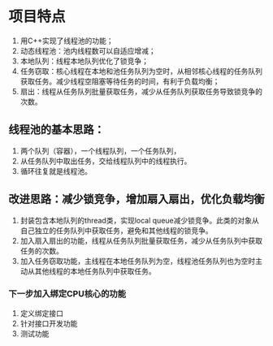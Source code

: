 # 项目特点
1. 用C++实现了线程池的功能；
2. 动态线程池：池内线程数可以自适应增减；
3. 本地队列：线程本地队列优化了锁竞争；
4. 任务窃取：核心线程在本地和池任务队列为空时，从相邻核心线程的任务队列获取任务。减少线程空阻塞等待任务的时间，有利于负载均衡；
5. 扇出：线程从任务队列批量获取任务，减少从任务队列获取任务导致锁竞争的次数。


## 线程池的基本思路：
1. 两个队列（容器），一个线程队列，一个任务队列，
2. 从任务队列中取出任务，交给线程队列中的线程执行。
3. 循环往复就是线程池。

## 改进思路：减少锁竞争，增加扇入扇出，优化负载均衡
1. 封装包含本地队列的thread类，实现local queue减少锁竞争。此类的对象从自己独立的任务队列中获取任务，避免和其他线程的锁竞争。
2. 加入扇入扇出的功能，线程从任务队列批量获取任务，减少从任务队列中获取任务的次数。
3. 加入任务窃取功能，主线程在本地任务队列为空，线程池任务队列也为空时主动从其他线程的本地任务队列中获取任务。

### 下一步加入绑定CPU核心的功能
1. 定义绑定接口
2. 针对接口开发功能
3. 测试功能
